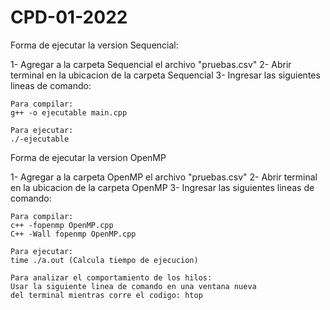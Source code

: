 # CPD-01-2022

Forma de ejecutar la version Sequencial:

1- Agregar a la carpeta Sequencial el archivo "pruebas.csv" 
2- Abrir terminal en la ubicacion de la carpeta Sequencial
3- Ingresar las siguientes lineas de comando:

    Para compilar:
    g++ -o ejecutable main.cpp
    
    Para ejecutar:
    ./-ejecutable

Forma de ejecutar la version OpenMP

1- Agregar a la carpeta OpenMP el archivo "pruebas.csv" 
2- Abrir terminal en la ubicacion de la carpeta OpenMP
3- Ingresar las siguientes lineas de comando:

    Para compilar:
    c++ -fopenmp OpenMP.cpp
    C++ -Wall fopenmp OpenMP.cpp
    
    Para ejecutar:
    time ./a.out (Calcula tiempo de ejecucion)
    
    Para analizar el comportamiento de los hilos:
    Usar la siguiente linea de comando en una ventana nueva 
    del terminal mientras corre el codigo: htop
